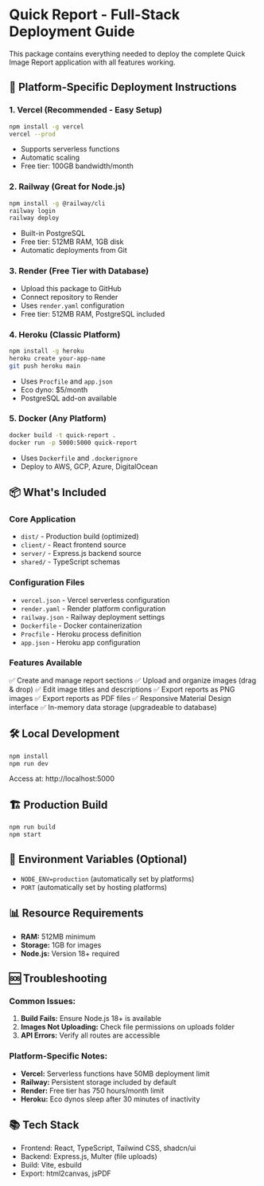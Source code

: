 # Quick Report - Full-Stack Deployment Guide

This package contains everything needed to deploy the complete Quick Image Report application with all features working.

## 🚀 Platform-Specific Deployment Instructions

### 1. Vercel (Recommended - Easy Setup)
```bash
npm install -g vercel
vercel --prod
```
- Supports serverless functions
- Automatic scaling
- Free tier: 100GB bandwidth/month

### 2. Railway (Great for Node.js)
```bash
npm install -g @railway/cli
railway login
railway deploy
```
- Built-in PostgreSQL
- Free tier: 512MB RAM, 1GB disk
- Automatic deployments from Git

### 3. Render (Free Tier with Database)
- Upload this package to GitHub
- Connect repository to Render
- Uses `render.yaml` configuration
- Free tier: 512MB RAM, PostgreSQL included

### 4. Heroku (Classic Platform)
```bash
npm install -g heroku
heroku create your-app-name
git push heroku main
```
- Uses `Procfile` and `app.json`
- Eco dyno: $5/month
- PostgreSQL add-on available

### 5. Docker (Any Platform)
```bash
docker build -t quick-report .
docker run -p 5000:5000 quick-report
```
- Uses `Dockerfile` and `.dockerignore`
- Deploy to AWS, GCP, Azure, DigitalOcean

## 📦 What's Included

### Core Application
- `dist/` - Production build (optimized)
- `client/` - React frontend source
- `server/` - Express.js backend source
- `shared/` - TypeScript schemas

### Configuration Files
- `vercel.json` - Vercel serverless configuration
- `render.yaml` - Render platform configuration
- `railway.json` - Railway deployment settings
- `Dockerfile` - Docker containerization
- `Procfile` - Heroku process definition
- `app.json` - Heroku app configuration

### Features Available
✅ Create and manage report sections
✅ Upload and organize images (drag & drop)
✅ Edit image titles and descriptions
✅ Export reports as PNG images
✅ Export reports as PDF files
✅ Responsive Material Design interface
✅ In-memory data storage (upgradeable to database)

## 🛠 Local Development
```bash
npm install
npm run dev
```
Access at: http://localhost:5000

## 🏗 Production Build
```bash
npm run build
npm start
```

## 🔧 Environment Variables (Optional)
- `NODE_ENV=production` (automatically set by platforms)
- `PORT` (automatically set by hosting platforms)

## 📊 Resource Requirements
- **RAM:** 512MB minimum
- **Storage:** 1GB for images
- **Node.js:** Version 18+ required

## 🆘 Troubleshooting

### Common Issues:
1. **Build Fails:** Ensure Node.js 18+ is available
2. **Images Not Uploading:** Check file permissions on uploads folder
3. **API Errors:** Verify all routes are accessible

### Platform-Specific Notes:
- **Vercel:** Serverless functions have 50MB deployment limit
- **Railway:** Persistent storage included by default
- **Render:** Free tier has 750 hours/month limit
- **Heroku:** Eco dynos sleep after 30 minutes of inactivity

## 📚 Tech Stack
- Frontend: React, TypeScript, Tailwind CSS, shadcn/ui
- Backend: Express.js, Multer (file uploads)
- Build: Vite, esbuild
- Export: html2canvas, jsPDF